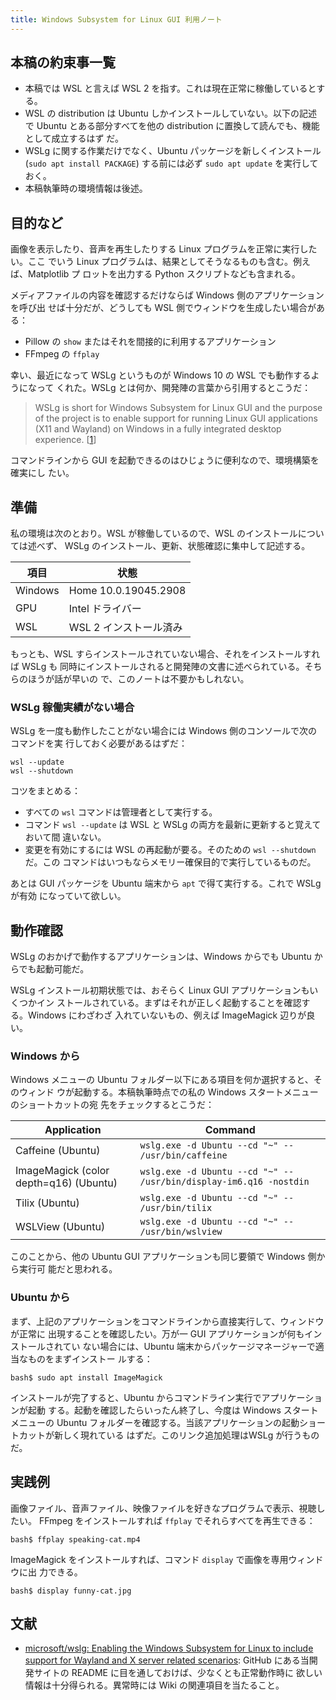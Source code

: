 ```yaml
---
title: Windows Subsystem for Linux GUI 利用ノート
---
```


## 本稿の約束事一覧

* 本稿では WSL と言えば WSL 2 を指す。これは現在正常に稼働しているとする。
* WSL の distribution は Ubuntu しかインストールしていない。以下の記述で Ubuntu
  とある部分すべてを他の distribution に置換して読んでも、機能として成立するはず
  だ。
* WSLg に関する作業だけでなく、Ubuntu パッケージを新しくインストール (`sudo apt
  install PACKAGE`) する前には必ず `sudo apt update` を実行しておく。
* 本稿執筆時の環境情報は後述。

## 目的など

画像を表示したり、音声を再生したりする Linux プログラムを正常に実行したい。ここ
でいう Linux プログラムは、結果としてそうなるものも含む。例えば、Matplotlib プ
ロットを出力する Python スクリプトなども含まれる。

メディアファイルの内容を確認するだけならば Windows 側のアプリケーションを呼び出
せば十分だが、どうしても WSL 側でウィンドウを生成したい場合がある：

* Pillow の `show` またはそれを間接的に利用するアプリケーション
* FFmpeg の `ffplay`

幸い、最近になって WSLg というものが Windows 10 の WSL でも動作するようになって
くれた。WSLg とは何か、開発陣の言葉から引用するとこうだ：

> WSLg is short for Windows Subsystem for Linux GUI and the purpose of the
> project is to enable support for running Linux GUI applications (X11 and
> Wayland) on Windows in a fully integrated desktop experience. [[1]]

コマンドラインから GUI を起動できるのはひじょうに便利なので、環境構築を確実にし
たい。

## 準備

私の環境は次のとおり。WSL が稼働しているので、WSL のインストールについては述べず、
WSLg のインストール、更新、状態確認に集中して記述する。

| 項目 | 状態 |
|---------|----------------------|
| Windows | Home 10.0.19045.2908 |
| GPU | Intel ドライバー |
| WSL | WSL 2 インストール済み |

もっとも、WSL すらインストールされていない場合、それをインストールすれば WSLg も
同時にインストールされると開発陣の文書に述べられている。そちらのほうが話が早いの
で、このノートは不要かもしれない。

### WSLg 稼働実績がない場合

WSLg を一度も動作したことがない場合には Windows 側のコンソールで次のコマンドを実
行しておく必要があるはずだ：

  ```console
  wsl --update
  wsl --shutdown
  ```

コツをまとめる：

* すべての `wsl` コマンドは管理者として実行する。
* コマンド `wsl --update` は WSL と WSLg の両方を最新に更新すると覚えておいて間
  違いない。
* 変更を有効にするには WSL の再起動が要る。そのための `wsl --shutdown` だ。この
  コマンドはいつもならメモリー確保目的で実行しているものだ。

あとは GUI パッケージを Ubuntu 端末から `apt` で得て実行する。これで WSLg が有効
になっていて欲しい。

## 動作確認

WSLg のおかげで動作するアプリケーションは、Windows からでも Ubuntu からでも起動可能だ。

WSLg インストール初期状態では、おそらく Linux GUI アプリケーションもいくつかイン
ストールされている。まずはそれが正しく起動することを確認する。Windows にわざわざ
入れていないもの、例えば ImageMagick 辺りが良い。

### Windows から

Windows メニューの Ubuntu フォルダー以下にある項目を何か選択すると、そのウィンド
ウが起動する。本稿執筆時点での私の Windows スタートメニューのショートカットの宛
先をチェックするとこうだ：

| Application | Command |
|-------------|---------|
| Caffeine (Ubuntu) | `wslg.exe -d Ubuntu --cd "~" -- /usr/bin/caffeine` |
| ImageMagick (color depth=q16) (Ubuntu) | `wslg.exe -d Ubuntu --cd "~" -- /usr/bin/display-im6.q16 -nostdin ` |
| Tilix (Ubuntu) | `wslg.exe -d Ubuntu --cd "~" -- /usr/bin/tilix` |
| WSLView (Ubuntu) | `wslg.exe -d Ubuntu --cd "~" -- /usr/bin/wslview ` |

このことから、他の Ubuntu GUI アプリケーションも同じ要領で Windows 側から実行可
能だと思われる。

### Ubuntu から

まず、上記のアプリケーションをコマンドラインから直接実行して、ウィンドウが正常に
出現することを確認したい。万が一 GUI アプリケーションが何もインストールされてい
ない場合には、Ubuntu 端末からパッケージマネージャーで適当なものをまずインストー
ルする：

```console
bash$ sudo apt install ImageMagick
```

インストールが完了すると、Ubuntu からコマンドライン実行でアプリケーションが起動
する。起動を確認したらいったん終了し、今度は Windows スタートメニューの Ubuntu
フォルダーを確認する。当該アプリケーションの起動ショートカットが新しく現れている
はずだ。このリンク追加処理はWSLg が行うものだ。

## 実践例

画像ファイル、音声ファイル、映像ファイルを好きなプログラムで表示、視聴したい。
FFmpeg をインストールすれば `ffplay` でそれらすべてを再生できる：

```console
bash$ ffplay speaking-cat.mp4
```

ImageMagick をインストールすれば、コマンド `display` で画像を専用ウィンドウに出
力できる。

```console
bash$ display funny-cat.jpg
```

## 文献

* [microsoft/wslg: Enabling the Windows Subsystem for Linux to include support for Wayland and X server related scenarios][1]:
  GitHub にある当開発サイトの README に目を通しておけば、少なくとも正常動作時に
  欲しい情報は十分得られる。異常時には Wiki の関連項目を当たること。

[1]: https://github.com/microsoft/wslg

